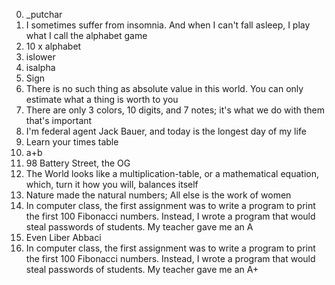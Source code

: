 0. _putchar
1. I sometimes suffer from insomnia. And when I can't fall asleep, I play what I call the alphabet game
2. 10 x alphabet
3. islower
4. isalpha
5. Sign
6. There is no such thing as absolute value in this world. You can only estimate what a thing is worth to you
7. There are only 3 colors, 10 digits, and 7 notes; it's what we do with them that's important
8. I'm federal agent Jack Bauer, and today is the longest day of my life
9. Learn your times table
10. a+b
11. 98 Battery Street, the OG
12. The World looks like a multiplication-table, or a mathematical equation, which, turn it how you will, balances itself
13. Nature made the natural numbers; All else is the work of women
14. In computer class, the first assignment was to write a program to print the first 100 Fibonacci numbers. Instead, I wrote a program that would steal passwords of students. My teacher gave me an A
15. Even Liber Abbaci
16. In computer class, the first assignment was to write a program to print the first 100 Fibonacci numbers. Instead, I wrote a program that would steal passwords of students. My teacher gave me an A+
